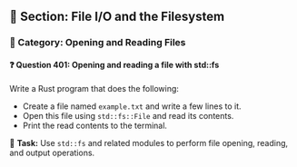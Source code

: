 ## 📘 Section: File I/O and the Filesystem  
### 🔹 Category: Opening and Reading Files  
#### ❓ Question 401: Opening and reading a file with std::fs

Write a Rust program that does the following:

- Create a file named `example.txt` and write a few lines to it.
- Open this file using `std::fs::File` and read its contents.
- Print the read contents to the terminal.

🔧 **Task:** Use `std::fs` and related modules to perform file opening, reading, and output operations.
